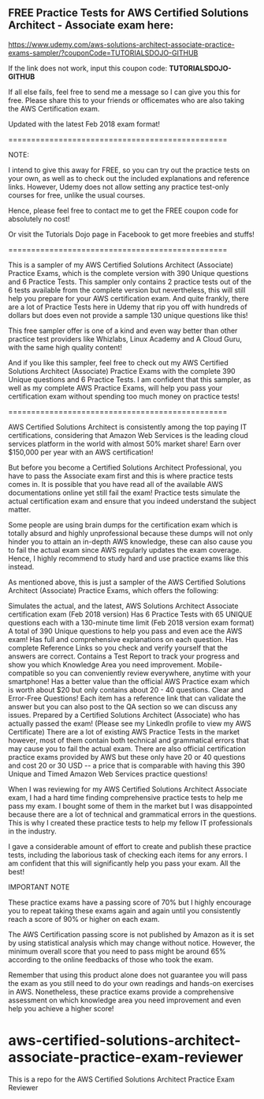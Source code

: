 ## FREE Practice Tests for AWS Certified Solutions Architect - Associate exam here: 

https://www.udemy.com/aws-solutions-architect-associate-practice-exams-sampler/?couponCode=TUTORIALSDOJO-GITHUB

If the link does not work, input this coupon code: **TUTORIALSDOJO-GITHUB**

If all else fails, feel free to send me a message so I can give you this for free. 
Please share this to your friends or officemates who are also taking the AWS Certification exam.


Updated with the latest Feb 2018 exam format! 

================================================

NOTE:

I intend to give this away for FREE, so you can try out the practice tests on your own, as well as to check out the included explanations and reference links. However, Udemy does not allow setting any practice test-only courses for free, unlike the usual courses. 

Hence, please feel free to contact me to get the FREE coupon code for absolutely no cost! 

Or visit the Tutorials Dojo page in Facebook to get more freebies and stuffs!

================================================

This is a sampler of my AWS Certified Solutions Architect (Associate) Practice Exams, which is the complete version with 390 Unique questions and 6 Practice Tests. This sampler only contains 2 practice tests out of the 6 tests available from the complete version but nevertheless, this will still help you prepare for your AWS certification exam. And quite frankly, there are a lot of Practice Tests here in Udemy that rip you off with hundreds of dollars but does even not provide a sample 130 unique questions like this! 

This free sampler offer is one of a kind and even way better than other practice test providers like Whizlabs, Linux Academy and A Cloud Guru, with the same high quality content! 

And if you like this sampler, feel free to check out my AWS Certified Solutions Architect (Associate) Practice Exams with the complete 390 Unique questions and 6 Practice Tests. I am confident that this sampler, as well as my complete AWS Practice Exams, will help you pass your certification exam without spending too much money on practice tests!

================================================

AWS Certified Solutions Architect is consistently among the top paying IT certifications, considering that Amazon Web Services is the leading cloud services platform in the world with almost 50% market share! Earn over $150,000 per year with an AWS certification!

But before you become a Certified Solutions Architect Professional, you have to pass the Associate exam first and this is where practice tests comes in. It is possible that you have read all of the available AWS documentations online yet still fail the exam! Practice tests simulate the actual certification exam and ensure that you indeed understand the subject matter. 

Some people are using brain dumps for the certification exam which is totally absurd and highly unprofessional because these dumps will not only hinder you to attain an in-depth AWS knowledge, these can also cause you to fail the actual exam since AWS regularly updates the exam coverage. Hence, I highly recommend to study hard and use practice exams like this instead. 

As mentioned above, this is just a sampler of the AWS Certified Solutions Architect (Associate) Practice Exams, which offers the following:

Simulates the actual, and the latest, AWS Solutions Architect Associate certification exam (Feb 2018 version) 
Has 6 Practice Tests with 65 UNIQUE questions each with a 130-minute time limit (Feb 2018 version exam format) 
A total of 390 Unique questions to help you pass and even ace the AWS exam!
Has full and comprehensive explanations on each question.
Has complete Reference Links so you check and verify yourself that the answers are correct.
Contains a Test Report to track your progress and show you which Knowledge Area you need improvement.
Mobile-compatible so you can conveniently review everywhere, anytime with your smartphone!
Has a better value than the official AWS Practice exam which is worth about $20 but only contains about 20 - 40 questions.
Clear and Error-Free Questions! Each item has a reference link that can validate the answer but you can also post to the QA section so we can discuss any issues.
Prepared by a Certified Solutions Architect (Associate) who has actually passed the exam! (Please see my LinkedIn profile to view my AWS Certificate)
There are a lot of existing AWS Practice Tests in the market however, most of them contain both technical and grammatical errors that may cause you to fail the actual exam. There are also official certification practice exams provided by AWS but these only have 20 or 40 questions and cost 20 or 30 USD -- a price that is comparable with having this 390 Unique and Timed Amazon Web Services practice questions! 

When I was reviewing for my AWS Certified Solutions Architect Associate exam, I had a hard time finding comprehensive practice tests to help me pass my exam. I bought some of them in the market but I was disappointed because there are a lot of technical and grammatical errors in the questions. This is why I created these practice tests to help my fellow IT professionals in the industry. 

I gave a considerable amount of effort to create and publish these practice tests, including the laborious task of checking each items for any errors. I am confident that this will significantly help you pass your exam. All the best!




IMPORTANT NOTE 

These practice exams have a passing score of 70% but I highly encourage you to repeat taking these exams again and again until you consistently reach a score of 90% or higher on each exam. 

The AWS Certification passing score is not published by Amazon as it is set by using statistical analysis which may change without notice. However, the minimum overall score that you need to pass might be around 65% according to the online feedbacks of those who took the exam.

Remember that using this product alone does not guarantee you will pass the exam as you still need to do your own readings and hands-on exercises in AWS. Nonetheless, these practice exams provide a comprehensive assessment on which knowledge area you need improvement and even help you achieve a higher score!

# aws-certified-solutions-architect-associate-practice-exam-reviewer
This is a repo for the AWS Certified Solutions Architect Practice Exam Reviewer
